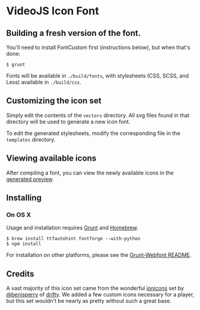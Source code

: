 # VideoJS Icon Font

## Building a fresh version of the font.

You'll need to install FontCustom first (instructions below), but when that's done:

    $ grunt

Fonts will be available in `./build/fonts`, with stylesheets (CSS, SCSS, and Less)
available in `./build/css`.

## Customizing the icon set

Simply edit the contents of the `vectors` directory. All svg files found in that
directory will be used to generate a new icon font.

To edit the generated stylesheets, modify the corresponding file in the `templates`
directory.

## Viewing available icons

After compiling a font, you can view the newly available icons in
the [generated preview](styleguide/videojs.html).

## Installing

### On OS X

Usage and installation requires [Grunt](http://gruntjs.com/) and [Homebrew](http://brew.sh).

    $ brew install ttfautohint fontforge --with-python
    $ npm install

For installation on other platforms, please see the [Grunt-Webfont README](https://github.com/sapegin/grunt-webfont).

## Credits

A vast majority of this icon set came from the wonderful [ionicons](http://ionicons.com/)
set by [@benjsperry](https://twitter.com/benjsperry) of [drifty](http://drifty.co/). We
added a few custom icons necessary for a player, but this set wouldn't be nearly as pretty
without such a great base.
